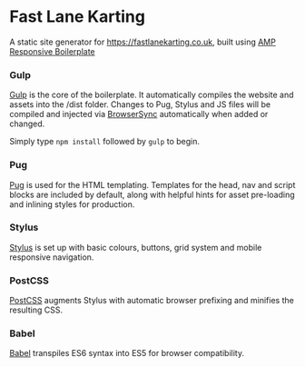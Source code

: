 # Fast Lane Karting
A static site generator for https://fastlanekarting.co.uk, built using [AMP Responsive Boilerplate](https://github.com/lewisbooth/amp-responsive-boilerplate)

### Gulp
[Gulp](https://gulpjs.com/) is the core of the boilerplate. It automatically compiles the website and assets into the /dist folder.
Changes to Pug, Stylus and JS files will be compiled and injected via [BrowserSync](https://browsersync.io/) automatically when added or changed.

Simply type `npm install` followed by `gulp` to begin.

### Pug
[Pug](https://www.pugjs.org) is used for the HTML templating. Templates for the head, nav and script blocks are included by default, along with helpful hints for asset pre-loading and inlining styles for production.

### Stylus
[Stylus](http://stylus-lang.com/) is set up with basic colours, buttons, grid system and mobile responsive navigation.

### PostCSS
[PostCSS](http://postcss.org/) augments Stylus with automatic browser prefixing and minifies the resulting CSS.

### Babel
[Babel](https://babeljs.io/) transpiles ES6 syntax into ES5 for browser compatibility.
